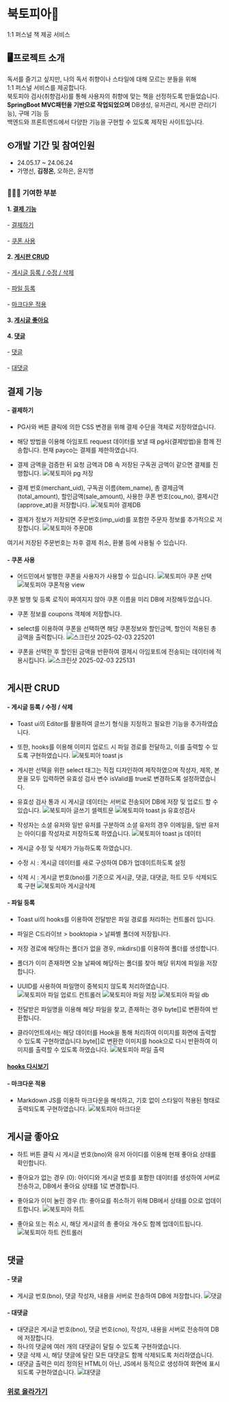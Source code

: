 # 북토피아🌠
1:1 퍼스널 책 제공 서비스

## 🖥프로젝트 소개
독서를 즐기고 싶지만, 나의 독서 취향이나 스타일에 대해 모르는 분들을 위해 <br>
1:1 퍼스널 서비스를 제공합니다.<br>
북토피아 검사(취향검사)를 통해 사용자의 취향에 맞는 책을 선정하도록 만들었습니다.<br>
__SpringBoot MVC패턴을 기반으로 작업되었으며__ DB생성, 유저관리, 게시판 관리(기능), 구매 기능 등 <br>
백엔드와 프론트엔드에서 다양한 기능을 구현할 수 있도록 제작된 사이트입니다.

## ⏲개발 기간 및 참여인원
* 24.05.17 ~ 24.06.24
* 가명선, __김정온__, 오하은, 윤지명
## 
### 👩🏻‍💻 기여한 부분
__1. [결제 기능](#결제-기능)__ <br>
   <br> - [결제하기](#--결제하기) <br>
   <br> - [쿠폰 사용](#--쿠폰-사용) <br><br>
__2. [게시판 CRUD](#게시판-crud)__ <br>
   <br> - [게시글 등록 / 수정 / 삭제](#--게시글-등록--수정--삭제)<br>
   <br> - [파일 등록](#--파일-등록)<br>
   <br> - [마크다운 적용](#--마크다운-적용)<br><br>
__3. [게시글 좋아요](#게시글-좋아요)__ <br><br>
__4. [댓글](#댓글)__ <br>
   <br> - [댓글](#--댓글)<br>
   <br> - [대댓글](#--대댓글)
##
## 결제 기능
#### - 결제하기
- PG사와 버튼 클릭에 의한 CSS 변경을 위해 결제 수단을 객체로 저장하였습니다.
- 해당 방법을 이용해 아임포트 request 데이터를 보낼 때 pg사(결제방법)을 함께 전송합니다.
  현재 payco는 결제를 제한하였습니다.
- 결제 금액을 검증한 뒤 요청 금액과 DB 속 저장된 구독권 금액이 같으면 결제를 진행합니다.
![북토피아 pg 저장](https://github.com/user-attachments/assets/f1973ec4-faa1-46c2-9f44-681dc28278a0)


- 결제 번호(merchant_uid), 구독권 이름(item_name), 총 결제금액(total_amount), 할인금액(sale_amount), 사용한 쿠폰 번호(cou_no), 결제시간(approve_at)을 저장합니다.
![북토피아 결제DB](https://github.com/user-attachments/assets/98ef8851-7f9f-4844-bf6c-9b1c76651473)

- 결제가 정보가 저장되면 주문번호(imp_uid)를 포함한 주문자 정보를 추가적으로 저장합니다. 
![북토피아 주문DB](https://github.com/user-attachments/assets/f904b4fc-f5d5-4369-ae7d-87aa623d951d)

여기서 저장된 주문번호는 차후 결제 취소, 환불 등에 사용될 수 있습니다.



#### - 쿠폰 사용
- 어드민에서 발행한 쿠폰을 사용자가 사용할 수 있습니다.
![북토피아 쿠폰 선택](https://github.com/user-attachments/assets/3370eeb1-8195-4a94-806d-12d1e436d6ed)
![북토피아 쿠폰적용 view](https://github.com/user-attachments/assets/fceb318c-374f-4533-9cb3-797c0a16a215)


쿠폰 발행 및 등록 로직이 짜여지지 않아 쿠폰 이름을 미리 DB에 저장해두었습니다.

- 쿠폰 정보를 coupons 객체에 저장합니다.
- select를 이용하여 쿠폰을 선택하면 해당 쿠폰정보와 할인금액, 할인이 적용된 총 금액을 출력합니다.
![스크린샷 2025-02-03 225201](https://github.com/user-attachments/assets/ed3d8710-257b-42e7-a9f3-71be93f29a61)


- 쿠폰을 선택한 후 할인된 금액을 반환하여 결제시 아임포트에 전송되는 데이터에 적용시킵니다.
![스크린샷 2025-02-03 225131](https://github.com/user-attachments/assets/6d7c8d7d-e282-4a0b-b951-41e9840b74e4)



#
## 게시판 CRUD
####  - 게시글 등록 / 수정 / 삭제
- Toast ui의 Editor를 활용하여 글쓰기 형식을 지정하고 필요한 기능을 추가하였습니다.
- 또한, hooks를 이용해 이미지 업로드 시 파일 경로를 전달하고, 이를 출력할 수 있도록 구현하였습니다.
![북토피아 toast js](https://github.com/user-attachments/assets/9422a12f-5129-4bc9-923e-10d526d7a337)


- 게시판 선택을 위한 select 태그는 직접 디자인하여 제작하였으며 작성자, 제목, 본문을 모두 입력하면
  유효성 검사 변수 isValid를 true로 변경하도록 설정하였습니다.
- 유효성 검사 통과 시 게시글 데이터는 서버로 전송되어 DB에 저장 및 업로드 할 수 있습니다.
![북토피아 글쓰기 셀렉트문](https://github.com/user-attachments/assets/e73639a7-14a1-4de6-bfbf-66a58e0015e5)
![북토피아 toast js 유효성검사](https://github.com/user-attachments/assets/67ff6f67-a137-4150-8f39-717bff7006d2)


- 작성자는 소셜 유저와 일반 유저를 구분하여 소셜 유저의 경우 이메일을, 일반 유저는 아이디를 작성자로 저장하도록 하였습니다.
![북토피아 toast js 데이터](https://github.com/user-attachments/assets/2454eeb5-2512-4626-a828-07ede05476db)


- 게시글 수정 및 삭제가 가능하도록 하였습니다.
- 수정 시 : 게시글 데이터를 새로 구성하여 DB가 업데이트하도록 설정
- 삭제 시 : 게시글 번호(bno)를 기준으로 게시글, 댓글, 대댓글, 하트 모두 삭제되도록 구현
![북토피아 게시글삭제](https://github.com/user-attachments/assets/44b1694f-217e-402f-ab92-25c96560ba29)



#### - 파일 등록
- Toast ui의 hooks를 이용하여 전달받은 파일 경로를 처리하는 컨트롤러 입니다.
- 파일은 C드라이브 > booktopia > 날짜별 폴더에 저장됩니다.
- 저장 경로에 해당하는 폴더가 없을 경우, mkdirs()를 이용하여 폴더를 생성합니다.
- 폴더가 이미 존재하면 오늘 날짜에 해당하는 폴더를 찾아 해당 위치에 파일을 저장합니다.
- UUID를 사용하여 파일명이 중복되지 않도록 처리하였습니다.
![북토피아 파일 업로드 컨트롤러](https://github.com/user-attachments/assets/e2da8c48-66b8-4ad7-81cf-e0833981b4b1)
![북토피아 파일 저장](https://github.com/user-attachments/assets/bc847e1e-391a-4ec7-9121-31ec3f5b4041)
![북토피아 파일 db](https://github.com/user-attachments/assets/ca82b516-a4ce-4180-8daf-ec29b20469e4)


- 전달받은 파일명을 이용해 해당 파일을 찾고, 존재하는 경우 byte[]로 변환하여 반환합니다.
- 클라이언트에서는 해당 데이터를 Hook을 통해 처리하여 이미지를 화면에 출력할 수 있도록 구현하였습니다.byte[]로 변환한 이미지를 hook으로 다시 반환하여 이미지를 출력할 수 있도록 하였습니다.
![북토피아 파일 출력](https://github.com/user-attachments/assets/7a29c683-b926-40b8-bef8-7122ecf212d9)
#### [hooks 다시보기](#--게시글-등록--수정--삭제)



#### - 마크다운 적용
- Markdown JS를 이용하 마크다운을 해석하고, 기호 없이 스타일이 적용된 형태로 출력되도록 구현하였습니다.
![북토피아 마크다운](https://github.com/user-attachments/assets/eb23c68c-02a8-4c47-b8ac-fda6c9a192d4)



#
## 게시글 좋아요
- 하트 버튼 클릭 시 게시글 번호(bno)와 유저 아이디를 이용해 현재 좋아요 상태를 확인합니다.
- 좋아요가 없는 경우 (0): 아이디와 게시글 번호를 포함한 데이터를 생성하여 서버로 전송하고, DB에서 좋아요 상태를 1로 변경합니다.
- 좋아요가 이미 눌린 경우 (1): 좋아요를 취소하기 위해 DB에서 상태를 0으로 업데이트합니다.
![북토피아 하트](https://github.com/user-attachments/assets/c8bbc21e-552f-4327-a4a2-8be0897d9442)


- 좋아요 또는 취소 시, 해당 게시글의 총 좋아요 개수도 함께 업데이트됩니다.
![북토피아 하트 컨트롤러](https://github.com/user-attachments/assets/625debff-8c32-4d4f-bcbd-403987be7f0d)



#
## 댓글
#### - 댓글 
- 게시글 번호(bno), 댓글 작성자, 내용을 서버로 전송하여 DB에 저장합니다.
![댓글](https://github.com/user-attachments/assets/475cec5b-9321-4ffd-9fc3-588bf0512f20)


#### - 대댓글
- 대댓글은 게시글 번호(bno), 댓글 번호(cno), 작성자, 내용을 서버로 전송하여 DB에 저장합니다.
- 하나의 댓글에 여러 개의 대댓글이 달릴 수 있도록 구현하였습니다.
- 댓글 삭제 시, 해당 댓글에 달린 모든 대댓글도 함께 삭제되도록 처리하였습니다.
- 대댓글 출력은 미리 정의된 HTML이 아닌, JS에서 동적으로 생성하여 화면에 표시되도록 구현하였습니다.
![대댓글](https://github.com/user-attachments/assets/55ef4257-3d71-4fef-8241-49383cb4c2a0)

### [위로 올라가기](#프로젝트-소개)
